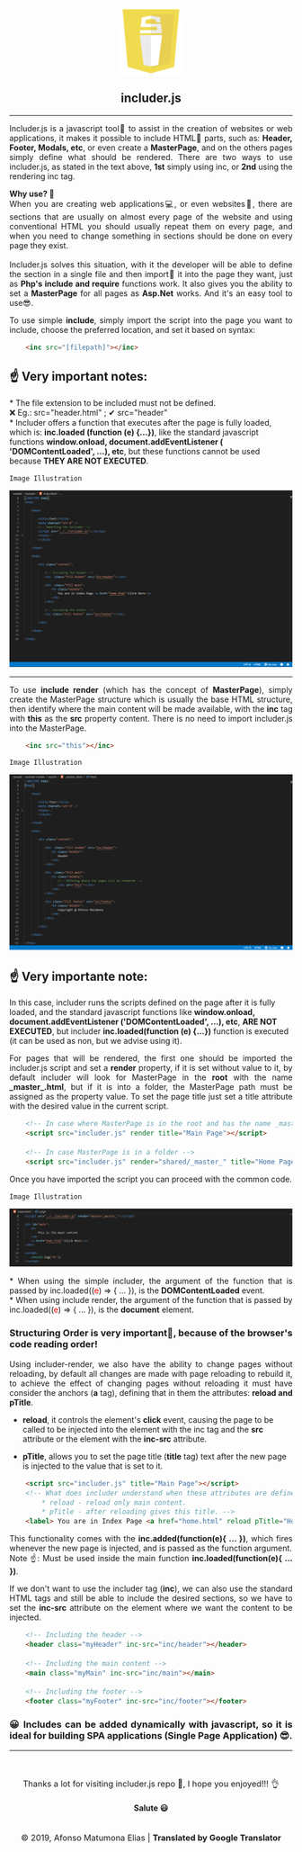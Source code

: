 <p style="text-align:center; height:120px">
    <img height="120px" src="assets/ico/main_ico.png" />
<p>

<h2 style="text-align:center;"> includer.js </h2>

<hr>


<p style="text-align: justify">
    Includer.js is a javascript tool🔨 to assist in the creation of websites or web applications, it makes it possible to include HTML📃 parts, such as: <b>Header, Footer, Modals, etc</b>, or even create a <b>MasterPage</b>, and on the others pages simply define what should be rendered. There are two ways to use includer.js, as stated in the text above, <b>1st</b> simply using inc, or <b>2nd</b> using the rendering inc tag.

</p>

<p style="text-align: justify">
    <b>Why use? 🤔</b><br/>
    When you are creating web applications💻, or even websites📰, there are sections that are usually on almost every page of the website and using conventional HTML you should usually repeat them on every page, and when you need to change something in sections should be done on every page they exist.<br><br>
    Includer.js solves this situation, with it the developer will be able to define the section in a single file and then import📌 it into the page they want, just as <b>Php's include and require</b> functions work. It also gives you the ability to set a <b>MasterPage</b> for all pages as <b>Asp.Net</b> works. And it's an easy tool to use😎.
</p>

<p style="text-align: justify">
    To use simple <b>include</b>, simply import the script into the page you want to include, choose the preferred location, and set it based on syntax:
</p>

``` HTML
    <inc src="[filepath]"></inc>
```
<p style="text-align: justify">
    <h2>☝ Very important notes:</h2>
    * The file extension to be included must not be defined. <br/>❌ Eg.: src="header.html" ; ✔ src="header"<br/> 
    * Includer offers a function that executes after the page is fully loaded, which is: <b>inc.loaded (function (e) {...})</b>, like the standard javascript functions <b>window.onload, document.addEventListener ( 'DOMContentLoaded', ...), etc</b>, but these functions cannot be used because <b>THEY ARE NOT EXECUTED</b>.
</p>

    Image Illustration
![Png](assets/ico/eg1.png)

<hr />

<p style="text-align: justify">
    To use <b>include render</b> (which has the concept of <b>MasterPage</b>), simply create the MasterPage structure which is usually the base HTML structure, then identify where the main content will be made available, with the <b>inc</b> tag with <b>this</b> as the <b>src</b> property content. There is no need to import includer.js into the MasterPage.
</p>

``` HTML
    <inc src="this"></inc>
```

    Image Illustration
![Png](assets/ico/eg2.png)

<p style="text-align: justify">
    <h2>☝ Very importante note:</h2>
    In this case, includer runs the scripts defined on the page after it is fully loaded, and the standard javascript functions like <b>window.onload, document.addEventListener ('DOMContentLoaded', ...), etc</b>, <b>ARE NOT EXECUTED</b>, but includer <b>inc.loaded(function (e) {...})</b> function is executed (it can be used as non, but we advise using it).
</p>

<p style="text-align: justify">
    For pages that will be rendered, the first one should be imported the includer.js script and set a <b>render</b> property, if it is set without value to it, by default includer will look for MasterPage in the <b>root</b> with the name <b>_master_.html</b>, but if it is into a folder, the MasterPage path must be assigned as the property value. To set the page title just set a title attribute with the desired value in the current script.
</p>

``` HTML
    <!-- In case where MasterPage is in the root and has the name _master_.html -->
    <script src="includer.js" render title="Main Page"></script>

    <!-- In case MasterPage is in a folder -->
    <script src="includer.js" render="shared/_master_" title="Home Page"></script>
```

<p style="text-align: justify">
    Once you have imported the script you can proceed with the common code.
</p>

    Image Illustration
![Png](assets/ico/eg3.png)

<p style="text-align: justify">
    * When using the simple includer, the argument of the function that is passed by inc.loaded((<span style="color:red">e</span>) => { ... }), is the <b>DOMContentLoaded</b> event.<br>
    * When using include render, the argument of the function that is passed by inc.loaded((<span style="color:red">e</span>) => { ... }), is the <b>document</b> element.
</p>

<h3 style="text-align: justify">
    Structuring Order is very important🤞, because of the browser's code reading order!
</h3>

<p style="text-align: justify">
    Using includer-render, we also have the ability to change pages without reloading, by default all changes are made with page reloading to rebuild it, to achieve the effect of changing pages without reloading it must have consider the anchors (<b>a</b> tag), defining that in them the attributes: <b>reload and pTitle</b>.
    <ul>
        <li><b>reload</b>, it controls the element's <b>click</b> event, causing the page to be called to be injected into the element with the inc tag and the <b>src</b> attribute or the element with the <b>inc-src</b> attribute.</li>
    </ul> 
    <ul>
        <li><b>pTitle</b>, allows you to set the page title (<b>title</b> tag) text after the new page is injected to the value that is set to it.</li>
    </ul> 
</p>

``` HTML
    <script src="includer.js" title="Main Page"></script>
    <!-- What does includer understand when these attributes are defined:
        * reload - reload only main content.
        * pTitle - after reloading gives this title. -->
    <label> You are in Index Page <a href="home.html" reload pTitle="Home Page">Click Here</a></label>
```

<p style="text-align: justify">
    This functionality comes with the <b>inc.added(function(e){ ... })</b>, which fires whenever the new page is injected, and is passed as the function argument.<br>
    Note ☝: Must be used inside the main function <b>inc.loaded(function(e){ ... })</b>.
</p>

<p style="text-align: justify">
    If we don't want to use the includer tag (<b>inc</b>), we can also use the standard HTML tags and still be able to include the desired sections, so we have to set the <b>inc-src</b> attribute on the element where we want the content to be injected.
</p>

``` HTML
    <!-- Including the header -->
    <header class="myHeader" inc-src="inc/header"></header>
    
    <!-- Including the main content -->
    <main class="myMain" inc-src="inc/main"></main>

    <!-- Including the footer -->
    <footer class="myFooter" inc-src="inc/footer"></footer>
```

<h3 style="text-align: justify">
    😀 Includes can be added dynamically with javascript, so it is ideal for building SPA applications (Single Page Application) 😎.
</h3>

<hr>
<br>
<br>

<p style="text-align:center;font-size:11pt; margin:0;"> 
    Thanks a lot for visiting includer.js repo 🙂, I hope you enjoyed!!! 👌<br/>
    <h4 style="text-align:center;">Salute 😃</h4> 
</p>
<br/>

<p style="text-align:center;font-size:11pt; margin:0;"> 
    © 2019, Afonso Matumona Elias | <b>Translated by Google Translator</b>
</p>
